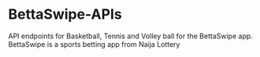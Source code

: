 # BettaSwipe-APIs
 API endpoints for Basketball, Tennis and Volley ball for the BettaSwipe app. BettaSwipe is a sports betting app from Naija Lottery
